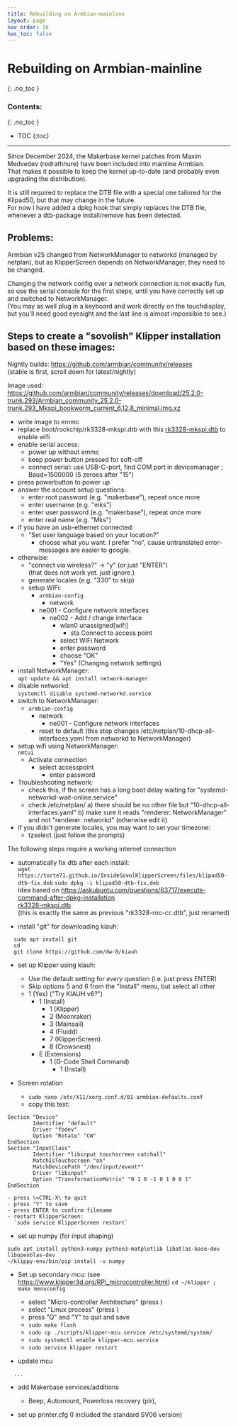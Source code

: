 ```yaml
---
title: Rebuilding on Armbian-mainline
layout: page
nav_order: 18
has_toc: false
---
```

# Rebuilding on Armbian-mainline
{: .no_toc }
### Contents:
{: .no_toc }
- TOC
{:toc}
----

Since December 2024, the Makerbase kernel patches from Maxim Medvedev (redrathnure) have been included into mainline Armbian.  
That makes it possible to keep the kernel up-to-date (and probably even upgrading the distribution).

It is still required to replace the DTB file with a special one tailored for the Klipad50, but that may change in the future.  
For now I have added a dpkg hook that simply replaces the DTB file, whenever a dtb-package install/remove has been detected.

## Problems:

Armbian v25 changed from NetworkManager to networkd (managed by netplan), but as KlipperScreen depends on NetworkManager, they need to be changed.

Changing the network config over a network connection is not exactly fun, so use the serial console for the first steps, until you have correctly set up and switched to NetworkManager.  
(You may as well plug in a keyboard and work directly on the touchdisplay, but you'll need good eyesight and the last line is almost impossible to see.)


## Steps to create a "sovolish" Klipper installation based on these images:

Nightly builds: <https://github.com/armbian/community/releases>  
(stable is first, scroll down for latest/nightly)

Image used: <https://github.com/armbian/community/releases/download/25.2.0-trunk.293/Armbian_community_25.2.0-trunk.293_Mkspi_bookworm_current_6.12.8_minimal.img.xz>

- write image to emmc
- replace boot/rockchip/rk3328-mkspi.dtb with this [rk3328-mkspi.dtb](files/rk3328-mkspi.dtb) to enable wifi
- enable serial access:
  - power up without emmc
  - keep power button pressed for soft-off
  - connect serial: use USB-C-port, find COM port in devicemanager ; Baud=1500000 (5 zeroes after "15")
- press powerbutton to power up
- answer the account setup questions:
  - enter root password (e.g. "makerbase"), repeat once more
  - enter username (e.g. "mks")
  - enter user password (e.g. "makerbase"), repeat once more
  - enter real name (e.g. "Mks")
- if you have an usb-ethernet connected:
  - "Set user language based on your location?"
    - choose what you want. I prefer "no", cause untranslated error-messages are easier to google.
- otherwise:
  - "connect via wireless?" -> "y" (or just "ENTER")  
    (that does not work yet. just ignore.)
  - generate locales (e.g. "330" to skip)
  - setup WiFi:
    - `armbian-config`
      - network
	- ne001 - Configure network interfaces
	  - ne002 - Add / change interface
	    - wlan0 unassigned[wifi]
	      - sta Connect to access point
		- select WiFi Network
		- enter password
		- choose "OK"
		- "Yes" (Changing network settings)
- install NetworkManager:  
  `apt update && apt install network-manager`
- disable networkd:  
  `systemctl disable systemd-networkd.service`
- switch to NetworkManager:
  - `armbian-config`
    - network
      - ne001 - Configure network interfaces
	- reset to default
  (this step changes /etc/netplan/10-dhcp-all-interfaces.yaml from networkd to NetworkManager)
- setup wifi using NetworkManager:  
  `nmtui`
  - Activate connection
    - select accesspoint
      - enter password
- Troubleshooting network:
  - check this, if the screen has a long boot delay waiting for "systemd-networkd-wait-online.service"
  - check /etc/netplan/
    a) there should be no other file but "10-dhcp-all-interfaces.yaml"
    b) make sure it reads "renderer: NetworkManager"
       and not "renderer: networkd"
       (otherwise edit it)
- if you didn't generate locales, you may want to set your timezone:
  - tzselect
    (just follow the prompts)

The following steps require a working internet connection

- automatically fix dtb after each install:  
  `wget https://torte71.github.io/InsideSovolKlipperScreen/files/klipad50-dtb-fix.deb`
  `sudo dpkg -i klipad50-dtb-fix.deb`  
  Idea based on <https://askubuntu.com/questions/63717/execute-command-after-dpkg-installation>  
  [rk3328-mkspi.dtb](files/rk3328-mkspi.dtb)  
  (this is exactly the same as previous "rk3328-roc-cc.dtb", just renamed)

- install "git" for downloading kiauh:
```
  sudo apt install git
  cd
  git clone https://github.com/dw-0/kiauh
```

- set up Klipper using kiauh:
  - Use the default setting for *every* question (i.e. just press ENTER)
  - Skip options 5 and 6 from the "Install" menu, but select all other
  - 1 (Yes) ("Try KIAUH v6?")
    - 1 (Install)
      - 1 (Klipper)
      - 2 (Moonraker)
      - 3 (Mainsail)
      - 4 (Fluidd)
      - 7 (KlipperScreen)
      - 8 (Crowsnest)
    - E (Extensions)
      - 1 (G-Code Shell Command)
        - 1 (Install)

- Screen rotation  
  - `sudo nano /etc/X11/xorg.conf.d/01-armbian-defaults.conf`
  - copy this text:
```
Section "Device"
        Identifier "default"
        Driver "fbdev"
        Option "Rotate" "CW"
EndSection
Section "InputClass"
        Identifier "libinput touchscreen catchall"
        MatchIsTouchscreen "on"
        MatchDevicePath "/dev/input/event*"
        Driver "libinput"
        Option "TransformationMatrix" "0 1 0 -1 0 1 0 0 1"
EndSection
```
    - press \<CTRL-X\ to quit
    - press "Y" to save
    - press ENTER to confirm filename
    - restart KlipperScreen:  
      `sudo service KlipperScreen restart`

- set up numpy (for input shaping)
```
sudo apt install python3-numpy python3-matplotlib libatlas-base-dev libopenblas-dev
~/klippy-env/bin/pip install -v numpy
```

- Set up secondary mcu: (see <https://www.klipper3d.org/RPi_microcontroller.html>) ```cd ~/klipper ; make menuconfig```
  - select "Micro-controller Architecture" (press <ENTER>)
  - select "Linux process" (press <ENTER>)
  - press "Q" and "Y" to quit and save
  - ```sudo make flash```
  - ```sudo cp ./scripts/klipper-mcu.service /etc/systemd/system/```
  - ```sudo systemctl enable klipper-mcu.service```
  - ```sudo service klipper restart```


- update mcu
```
  ...
```

- add Makerbase services/additions
  - Beep, Automount, Powerloss recovery (plr), 

- set up printer.cfg (I included the standard SV06 version)

